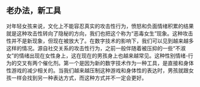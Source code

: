 ## 老办法，新工具

对年轻女孩来说，文化上不能容忍真实的攻击性行为，愤怒和负面情绪积累的结果就是这种攻击性转向了隐秘的方向，我们也把这个称为“恶毒女生”现象。这种攻击性并不是新现象，但现在被放大了。在数字技术的影响下，我们可以见到越来越多这样的情况。源自社交关系的攻击性行为，之前一般伴随着被压抑的一些“不淑女”的情绪出现在女性身上，这在现在的男孩身上也越来越常见。这种性别情绪-行为的交叉有两个催化剂。第一个是因为新的数字技术作为一种工具，是直接和身体性游戏的减少相关的。当我们越来越压制这种游戏和身体性的表达时，男孩就跟女孩一样会找到另一种表达方式，而这种方式并不一定会更好。